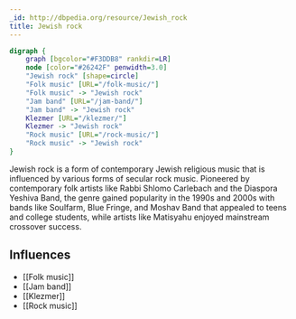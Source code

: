 ```yaml
---
_id: http://dbpedia.org/resource/Jewish_rock
title: Jewish rock
---
```


```dot
digraph {
	graph [bgcolor="#F3DDB8" rankdir=LR]
	node [color="#26242F" penwidth=3.0]
	"Jewish rock" [shape=circle]
	"Folk music" [URL="/folk-music/"]
	"Folk music" -> "Jewish rock"
	"Jam band" [URL="/jam-band/"]
	"Jam band" -> "Jewish rock"
	Klezmer [URL="/klezmer/"]
	Klezmer -> "Jewish rock"
	"Rock music" [URL="/rock-music/"]
	"Rock music" -> "Jewish rock"
}
```

Jewish rock is a form of contemporary Jewish religious music that is influenced by various forms of secular rock music. Pioneered by contemporary folk artists like Rabbi Shlomo Carlebach and the Diaspora Yeshiva Band, the genre gained popularity in the 1990s and 2000s with bands like Soulfarm, Blue Fringe, and Moshav Band that appealed to teens and college students, while artists like Matisyahu enjoyed mainstream crossover success.

## Influences
- [[Folk music]]
- [[Jam band]]
- [[Klezmer]]
- [[Rock music]]
